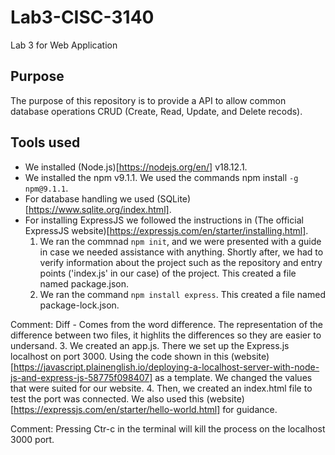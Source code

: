 # Lab3-CISC-3140
Lab 3 for Web Application
## Purpose
The purpose of this repository is to provide a API to allow common database operations CRUD (Create, Read, Update, and Delete recods).
## Tools used
- We installed (Node.js)[https://nodejs.org/en/] v18.12.1. 
- We installed the npm v9.1.1. We used the commands npm install `-g npm@9.1.1`.
- For database handling we used (SQLite)[https://www.sqlite.org/index.html].
- For installing ExpressJS we followed the instructions in (The official ExpressJS website)[https://expressjs.com/en/starter/installing.html].
	1. We ran the commnad `npm init`, and we were presented with a guide in case we needed assistance with anything. Shortly after, we had to verify information about the project such as the repository and entry points ('index.js' in our case) of the project. This created a file named package.json.
	2. We ran the command `npm install express`. This created a file named package-lock.json.

Comment:
Diff - Comes from the word difference. The representation of the difference between two files, it highlits the differences so they are easier to undersand.
	3. We created an app.js. There we set up the Express.js localhost on port 3000. Using the code shown in this (website)[https://javascript.plainenglish.io/deploying-a-localhost-server-with-node-js-and-express-js-58775f098407] as a template. We changed the values that were suited for our website.
	4. Then, we created an index.html file to test the port was connected. We also used this (website)[https://expressjs.com/en/starter/hello-world.html] for guidance.

Comment:
Pressing Ctr-c in the terminal will kill the process on the localhost 3000 port.
